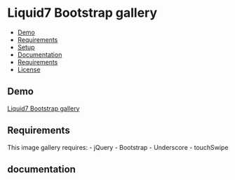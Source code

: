 # Liquid7 Bootstrap gallery

- [Demo](#demo)
- [Requirements](#description)
- [Setup](#setup)
- [Documentation](#documentation)
- [Requirements](#requirements)
- [License](#license)

## Demo
[Liquid7 Bootstrap gallery](http://jatazoulja.github.io/liquid7)

## Requirements
This image gallery requires:
	- jQuery
	- Bootstrap
	- Underscore
	- touchSwipe

## documentation

	